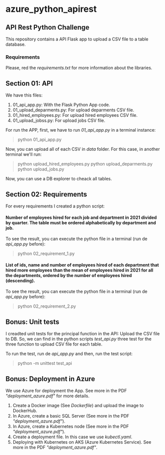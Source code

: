 # azure_python_apirest
## API Rest Python Challenge

This repository contains a API Flask app to upload a CSV file to a table database.

### Requirements

Please, red the <em>requirements.txt</em> for more information about the libraries.

## Section 01: API

We have this files:


1. 01_api_app.py: With the Flask Python App code.
2. 01_upload_deparments.py: For upload deparments CSV file.
3. 01_hired_employees.py: For upload hired employees CSV file.
4. 01_upload_jobss.py: For upload jobs CSV file.


For run the APP, first, we have to run <em>01_api_app.py</em> in a terminal instance:

> python 01_api_app.py

Now, you can upload all of each CSV in <em>data</em> folder. For this case, in another terminal we'll run:

> python upload_hired_employees.py
> python upload_deparments.py
> python upload_jobs.py

Now, you can use a DB explorer to cheack all tables.

## Section 02: Requirements

For every requirements I created a python script:

#### Number of employees hired for each job and department in 2021 divided by quarter. The table must be ordered alphabetically by department and job.

To see the result, you can execute the python file in a terminal (run de <em>api_app.py</em> before):

> python 02_requirement_1.py

#### List of ids, name and number of employees hired of each department that hired more employees than the mean of employees hired in 2021 for all the departments, ordered by the number of employees hired (descending).

To see the result, you can execute the python file in a terminal (run de <em>api_app.py</em> before):

> python 02_requirement_2.py

## Bonus: Unit tests

I creadted unit tests for the principal function in the API: Upload the CSV file to DB. So, we can find in the python scripts <em>test_api.py</em> three test for the three function to upload CSV file for each table.

To run the test, run de <em>api_app.py</em> and then, run the test script:

> python -m unittest test_api

## Bonus: Deployment in Azure

We use Azure for deployment the App. See more in the PDF <em>"deployment_azure.pdf"</em> for more details.

1. Create a Docker image (See <em>Dockerfile</em>) and upload the image to DockerHub.
2. In Azure, create a basic SQL Server (See more in the PDF <em>"deployment_azure.pdf"</em>).
3. In Azure, create a Kubernetes node (See more in the PDF <em>"deployment_azure.pdf"</em>).
4. Create a deployment file. In this case we use <em>kubectl.yaml</em>.
5. Deploying with Kubernetes on AKS (Azure Kubernetes Service). See more in the PDF <em>"deployment_azure.pdf"</em>.